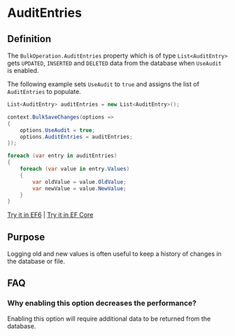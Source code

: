 # AuditEntries

## Definition

The `BulkOperation.AuditEntries` property which is of type `List<AuditEntry>` gets `UPDATED`, `INSERTED` and `DELETED` data from the database when `UseAudit` is enabled.

The following example sets `UseAudit` to `true` and assigns the list of `AuditEntries` to populate.

```csharp
List<AuditEntry> auditEntries = new List<AuditEntry>();

context.BulkSaveChanges(options =>
{
    options.UseAudit = true;
    options.AuditEntries = auditEntries;
});

foreach (var entry in auditEntries)
{
    foreach (var value in entry.Values)
    {
        var oldValue = value.OldValue;
        var newValue = value.NewValue;
    }
}
```
[Try it in EF6](https://dotnetfiddle.net/WwQ7oZ) | [Try it in EF Core](https://dotnetfiddle.net/Nvt1c3)

## Purpose
Logging old and new values is often useful to keep a history of changes in the database or file.

## FAQ

### Why enabling this option decreases the performance?
Enabling this option will require additional data to be returned from the database.
